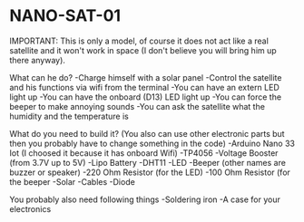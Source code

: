 # NANO-SAT-01

IMPORTANT: This is only a model, of course it does not act like a real satellite and it won't work in space (I don't believe you will
           bring him up there anyway).
           
           
           
           
           

What can he do?
  -Charge himself with a solar panel
  -Control the satellite and his functions via wifi from the terminal
  -You can have an extern LED light up
  -You can have the onboard (D13) LED light up
  -You can force the beeper to make annoying sounds
  -You can ask the satellite what the humidity and the temperature is


What do you need to build it?
(You also can use other electronic parts but then you probably have to change something in the code)
  -Arduino Nano 33 Iot (I choosed it because it has onboard Wifi)
  -TP4056
  -Voltage Booster (from 3.7V up to 5V)
  -Lipo Battery
  -DHT11
  -LED
  -Beeper (other names are buzzer or speaker)
  -220 Ohm Resistor (for the LED)
  -100 Ohm Resistor (for the beeper
  -Solar
  -Cables
  -Diode
 
You probably also need following things
  -Soldering iron
  -A case for your electronics
